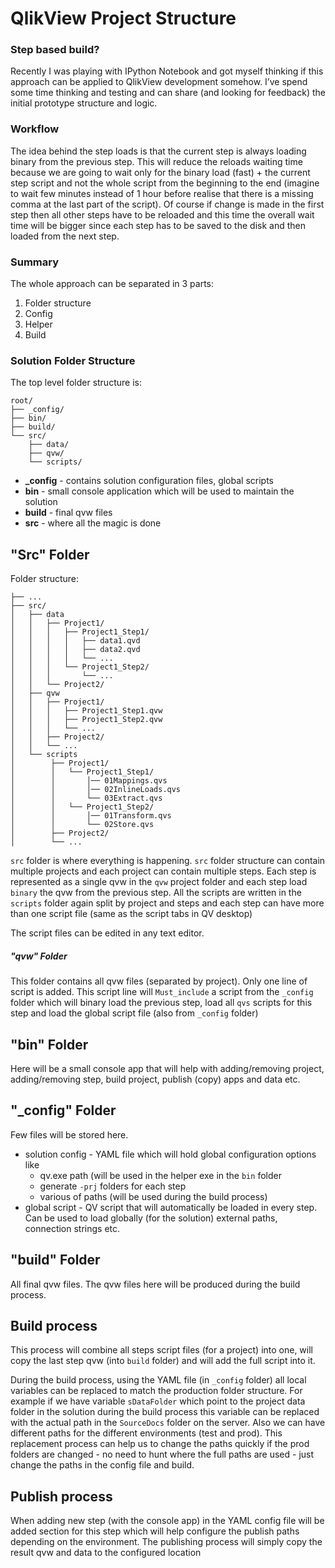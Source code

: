 # QlikView Project Structure

### Step based build?

Recently I was playing with IPython Notebook and got myself thinking if this approach can be applied to QlikView development somehow. I’ve spend some time thinking and testing and can share (and looking for feedback) the initial prototype structure and logic.


### Workflow

The idea behind the step loads is that the current step is always loading binary from the previous step. This will reduce the reloads waiting time because we are going to wait only for the binary load (fast) + the current step script and not the whole script from the beginning to the end (imagine to wait few minutes instead of 1 hour before realise that there is a missing comma at the last part of the script). Of course if change is made in the first step then all other steps have to be reloaded and this time the overall wait time will be bigger since each step has to be saved to the disk and then loaded from the next step.


### Summary
The whole approach can be separated in 3 parts:

1. Folder structure
2. Config
3. Helper
4. Build

### Solution Folder Structure

The top level folder structure is:
```
root/
├── _config/
├── bin/
├── build/
└── src/
    ├── data/ 
    ├── qvw/
    └── scripts/
```

* **_config** - contains solution configuration files, global scripts
* **bin** - small console application which will be used to maintain the solution
* **build** - final qvw files
* **src** - where all the magic is done

## "Src" Folder

Folder structure:

```
├── ...
├── src/
│   ├── data
│   │   ├── Project1/
│   │   │   ├── Project1_Step1/
│   │   │   │   ├── data1.qvd
│   │   │   │   ├── data2.qvd
│   │   │   │   └── ...
│   │   │   └── Project1_Step2/
│   │   │       └── ...
│   │   └── Project2/
│   ├── qvw
│   │   ├── Project1/
│   │   │   ├── Project1_Step1.qvw
│   │   │   ├── Project1_Step2.qvw
│   │   │   └── ...
│   │   ├── Project2/
│   │   └── ...
│   └── scripts
│        ├── Project1/
│        │   └── Project1_Step1/
│        │       │── 01Mappings.qvs
│        │       │── 02InlineLoads.qvs
│        │       └── 03Extract.qvs
│        │   └── Project1_Step2/
│        │       │── 01Transform.qvs
│        │       └── 02Store.qvs
│        ├── Project2/
│        └── ...
````

`src` folder is where everything is happening. `src` folder structure can contain multiple projects and each project can contain multiple steps. Each step is represented as a single qvw in the `qvw` project folder and each step load `binary` the qvw from the previous step. All the scripts are written in the `scripts` folder again split by project and steps and each step can have more than one script file (same as the script tabs in QV desktop)

The script files can be edited in any text editor.

##### "qvw" Folder

This folder contains all qvw files (separated by project). Only one line of script is added. This script line will `Must_include` a script from the `_config` folder which will binary load the previous step, load all `qvs` scripts for this step and load the global script file (also from `_config` folder)

## "bin" Folder

Here will be a small console app that will help with adding/removing project, adding/removing step, build project, publish (copy) apps and data etc.

## "_config" Folder

Few files will be stored here. 

* solution config - YAML file which will hold global configuration options like
  * qv.exe path (will be used in the helper exe in the `bin` folder
  * generate `-prj` folders for each step
  * various of paths (will be used during the build process)
* global script - QV script that will automatically be loaded in every step. Can be used to load globally (for the solution) external paths, connection strings etc.

## "build" Folder

All final qvw files. The qvw files here will be produced during the build process.

## Build process

This process will combine all steps script files (for a project) into one, will copy the last step qvw (into `build` folder) and will add the full script into it. 

During the build process, using the YAML file (in `_config` folder) all local variables can be replaced to match the production folder structure. For example if we have variable `sDataFolder` which point to the project data folder in the solution during the build process this variable can be replaced with the actual path in the `SourceDocs` folder on the server. Also we can have different paths for the different environments (test and prod). This replacement process can help us to change the paths quickly if the prod folders are changed - no need to hunt where the full paths are used - just change the paths in the config file and build.

## Publish process

When adding new step (with the console app) in the YAML config file will be added section for this step which will help configure the publish paths depending on the environment. The publishing process will simply copy the result qvw and data to the configured location
